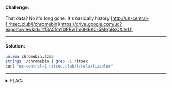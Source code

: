 #### Challenge:

That data? No it's long gone. It's basically history [http://us-central-1.ritsec.club/l/chromebin](https://drive.google.com/uc?export=view&id=1ff3A5fmY0PBwTm6HBKC-5MqbBsCXJv1t)

---

#### Solution:

```bash
unlzma chromebin.lzma
strings ./chromebin | grep -i ritsec
curl "us-central-1.ritsec.club/l/relaxfizzblur"
```

---

<details><summary>FLAG:</summary>

```
RITSEC{SP00KY_BR0WS3R_H1ST0RY}
```

</details>
<br/>
